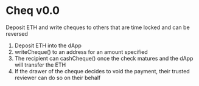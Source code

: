 # Cheq v0.0
Deposit ETH and write cheques to others that are time locked and can be reversed

1. Deposit ETH into the dApp
2. writeCheque() to an address for an amount specified
3. The recipient can cashCheque() once the check matures and the dApp will transfer the ETH
4. If the drawer of the cheque decides to void the payment, their trusted reviewer can do so on their behalf
